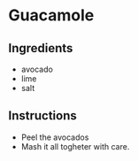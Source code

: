 # Guacamole
## Ingredients
* avocado
* lime
* salt
## Instructions
* Peel the avocados
* Mash it all togheter with care.
